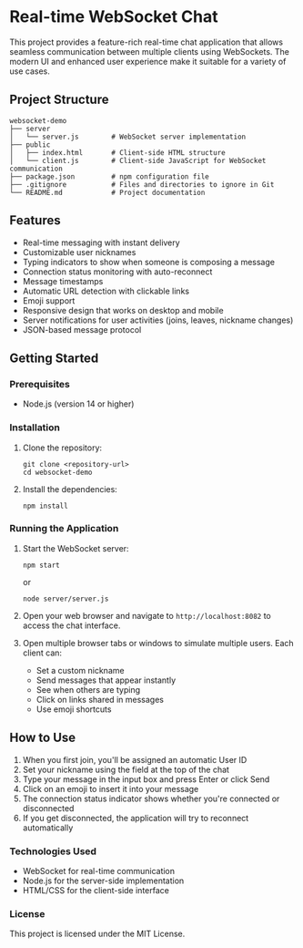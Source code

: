 # Real-time WebSocket Chat

This project provides a feature-rich real-time chat application that allows seamless communication between multiple clients using WebSockets. The modern UI and enhanced user experience make it suitable for a variety of use cases.

## Project Structure

```
websocket-demo
├── server
│   └── server.js        # WebSocket server implementation
├── public
│   ├── index.html       # Client-side HTML structure
│   └── client.js        # Client-side JavaScript for WebSocket communication
├── package.json         # npm configuration file
├── .gitignore           # Files and directories to ignore in Git
└── README.md            # Project documentation
```

## Features

- Real-time messaging with instant delivery
- Customizable user nicknames
- Typing indicators to show when someone is composing a message
- Connection status monitoring with auto-reconnect
- Message timestamps
- Automatic URL detection with clickable links
- Emoji support
- Responsive design that works on desktop and mobile
- Server notifications for user activities (joins, leaves, nickname changes)
- JSON-based message protocol

## Getting Started

### Prerequisites

- Node.js (version 14 or higher)

### Installation

1. Clone the repository:

   ```
   git clone <repository-url>
   cd websocket-demo
   ```

2. Install the dependencies:

   ```
   npm install
   ```

### Running the Application

1. Start the WebSocket server:

   ```
   npm start
   ```
   or
   ```
   node server/server.js
   ```

2. Open your web browser and navigate to `http://localhost:8082` to access the chat interface.

3. Open multiple browser tabs or windows to simulate multiple users. Each client can:
   - Set a custom nickname
   - Send messages that appear instantly
   - See when others are typing
   - Click on links shared in messages
   - Use emoji shortcuts

## How to Use

1. When you first join, you'll be assigned an automatic User ID
2. Set your nickname using the field at the top of the chat
3. Type your message in the input box and press Enter or click Send
4. Click on an emoji to insert it into your message
5. The connection status indicator shows whether you're connected or disconnected
6. If you get disconnected, the application will try to reconnect automatically

### Technologies Used

- WebSocket for real-time communication
- Node.js for the server-side implementation
- HTML/CSS for the client-side interface

### License

This project is licensed under the MIT License.